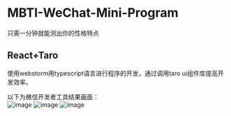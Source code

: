 # MBTI-WeChat-Mini-Program
只需一分钟就能测出你的性格特点
## React+Taro ##
使用webstorm用typescript语言进行程序的开发，通过调用taro ui组件库提高开发效率。

以下为微信开发者工具结果画面：<br>
![image](https://github.com/user-attachments/assets/b86b09e8-ecc8-4cd8-93ed-01b687d591f1)
![image](https://github.com/user-attachments/assets/9c522109-f008-4b81-9a18-8cdcf84eb115)
![image](https://github.com/user-attachments/assets/d083be7a-f649-480c-8f17-30473386f5ad)
